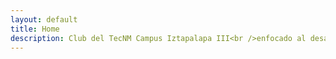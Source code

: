 ```yaml
---
layout: default
title: Home
description: Club del TecNM Campus Iztapalapa III<br />enfocado al desarrollo de software, entendimiento en algoritmos,<br />estructra de datos y programacion competitiva</a>.
---
```

